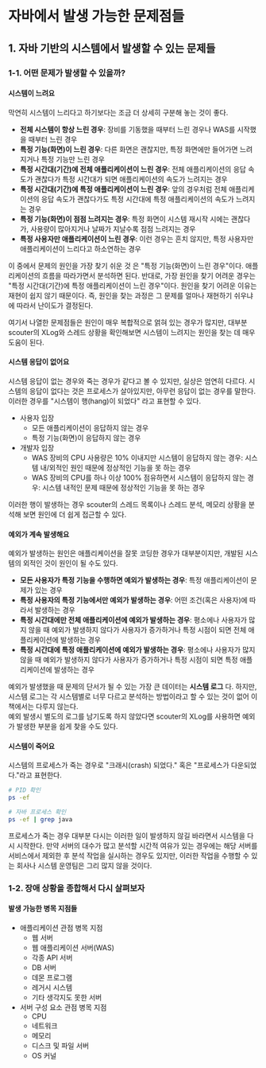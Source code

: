 # 자바에서 발생 가능한 문제점들

## 1. 자바 기반의 시스템에서 발생할 수 있는 문제들

### 1-1. 어떤 문제가 발생할 수 있을까?

#### 시스템이 느려요

막연히 시스템이 느리다고 하기보다는 조금 더 상세히 구분해 놓는 것이 좋다.  
 - __전체 시스템이 항상 느린 경우__: 장비를 기동했을 때부터 느린 경우나 WAS를 시작했을 때부터 느린 경우
 - __특정 기능(화면)이 느린 경우__: 다른 화면은 괜찮지만, 특정 화면에만 들어가면 느려지거나 특정 기능만 느린 경우
 - __특정 시간대(기간)에 전체 애플리케이션이 느린 경우__: 전체 애플리케이션의 응답 속도가 괜찮다가 특정 시간대가 되면 애플리케이션의 속도가 느려지는 경우
 - __특정 시간대(기간)에 특정 애플리케이션이 느린 경우__: 앞의 경우처럼 전체 애플리케이션의 응답 속도가 괜찮다가도 특정 시간대에 특정 애플리케이션의 속도가 느려지는 경우
 - __특정 기능(화면)이 점점 느려지는 경우__: 특정 화면이 시스템 재시작 시에는 괜찮다가, 사용량이 많아지거나 날짜가 지날수록 점점 느려지는 경우
 - __특정 사용자만 애플리케이션이 느린 경우__: 이런 경우는 흔치 않지만, 특정 사용자만 애플리케이션이 느리다고 하소연하는 경우

이 중에서 문제의 원인을 가장 찾기 쉬운 것 은 "특정 기능(화면)이 느린 경우"이다. 애플리케이션의 흐름을 따라가면서 분석하면 된다. 반대로, 가장 원인을 찾기 어려운 경우는 "특정 시간대(기간)에 특정 애플리케이션이 느린 경우"이다. 원인을 찾기 어려운 이유는 재현이 쉽지 않기 때문이다. 즉, 원인을 찾는 과정은 그 문제를 얼마나 재현하기 쉬우냐에 따라서 난이도가 결정된다.  

여기서 나열한 문제점들은 원인이 매우 복합적으로 얽혀 있는 경우가 많지만, 대부분 scouter의 XLog와 스레드 상황을 확인해보면 시스템이 느려지는 원인을 찾는 데 매우 도움이 된다.  

#### 시스템 응답이 없어요

시스템 응답이 없는 경우와 죽는 경우가 같다고 볼 수 있지만, 실상은 엄연히 다르다. 시스템의 응답이 없다는 것은 프로세스가 살아있지만, 아무런 응답이 없는 경우를 말한다. 이러한 경우를 "시스템이 행(hang)이 되었다" 라고 표현할 수 있다.  
 - 사용자 입장
    - 모든 애플리케이션이 응답하지 않는 경우
    - 특정 기능(화면)이 응답하지 않는 경우
 - 개발자 입장
    - WAS 장비의 CPU 사용량은 10% 이내지만 시스템이 응답하지 않는 경우: 시스템 내/외적인 원인 때문에 정상적인 기능을 못 하는 경우
    - WAS 장비의 CPU를 하나 이상 100% 점유하면서 시스템이 응답하지 않는 경우: 시스템 내적인 문제 때문에 정상적인 기능을 못 하는 경우

이러한 행이 발생하는 경우 scouter의 스레드 목록이나 스레드 분석, 메모리 상황을 분석해 보면 원인에 더 쉽게 접근할 수 있다.  

#### 예외가 계속 발생해요

예외가 발생하는 원인은 애플리케이션을 잘못 코딩한 경우가 대부분이지만, 개발된 시스템의 외적인 것이 원인이 될 수도 있다.  

 - __모든 사용자가 특정 기능을 수행하면 예외가 발생하는 경우__: 특정 애플리케이션이 문제가 있는 경우
 - __특정 사용자의 특정 기능에서만 예외가 발생하는 경우__: 어떤 조건(혹은 사용자)에 따라서 발생하는 경우
 - __특정 시간대에만 전체 애플리케이션에 예외가 발생하는 경우__: 평소에나 사용자가 많지 않을 때 예외가 발생하지 않다가 사용자가 증가하거나 특정 시점이 되면 전체 애플리케이션에 발생하는 경우
 - __특정 시간대에 특정 애플리케이션에 예외가 발생하는 경우__: 평소에나  사용자가 많지 않을 때 예외가 발생하지 않다가 사용자가 증가하거나 특정 시점이 되면 특정 애플리케이션에 발생하는 경우

예외가 발생했을 때 문제의 단서가 될 수 있는 가장 큰 데이터는 __시스템 로그__ 다. 하지만, 시스템 로그는 각 시스템별로 너무 다르고 분석하는 방법이라고 할 수 있는 것이 없어 이 책에서는 다루지 않는다.  
예외 발생시 별도의 로그를 남기도록 하지 않았다면 scouter의 XLog를 사용하면 예외가 발생한 부분을 쉽게 찾을 수도 있다.  

#### 시스템이 죽어요

시스템의 프로세스가 죽는 경우로 "크래시(crash) 되었다." 혹은 "프로세스가 다운되었다."라고 표현한다.  
```bash
# PID 확인
ps -ef

# 자바 프로세스 확인
ps -ef | grep java
```

프로세스가 죽는 경우 대부분 다시는 이러한 일이 발생하지 않길 바라면서 시스템을 다시 시작한다. 만약 서버의 대수가 많고 분석할 시간적 여유가 있는 경우에는 해당 서버를  서비스에서 제외한 후 분석 작업을 실시하는 경우도 있지만, 이러한 작업을 수행할 수 있는 회사나 시스템 운영팀은 그리 많지 않을 것이다.  

### 1-2. 장애 상황을 종합해서 다시 살펴보자

#### 발생 가능한 병목 지점들

 - 애플리케이션 관점 병목 지점
    - 웹 서버
    - 웹 애플리케이션 서버(WAS)
    - 각종 API 서버
    - DB 서버
    - 데몬 프로그램
    - 레거시 시스템
    - 기타 생각지도 못한 서버
 - 서버 구성 요소 관점 병목 지점
    - CPU
    - 네트워크
    - 메모리
    - 디스크 및 파일 서버
    - OS 커널

